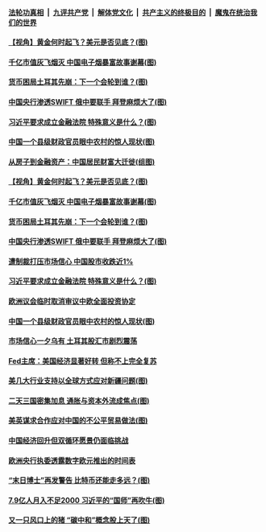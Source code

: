 

####  [法轮功真相](../../../../basic/blob/master/README.md?t=03241830) &nbsp;|&nbsp; [九评共产党](../../../../9ping.md/blob/master/README.md?t=03241830) &nbsp;|&nbsp; [解体党文化](../../../../jtdwh.md/blob/master/README.md?t=03241830)  &nbsp;|&nbsp; [共产主义的终极目的](../../../../gczydzjmd.md/blob/master/README.md?t=03241830) &nbsp;|&nbsp; [魔鬼在统治我们的世界](../../../../mgztzwmdsj.md/blob/master/README.md?t=03241830) 

#### [【视角】黄金何时起飞？美元是否见底？(图)](../pages/p5/966553.md?t=03241830) 

#### [千亿市值灰飞烟灭 中国电子烟暴富故事谢幕(图)](../pages/p5/966502.md?t=03241830) 

#### [货币困局土耳其先崩：下一个会轮到谁？(图)](../pages/p5/966542.md?t=03241830) 

#### [中国央行渗透SWIFT 俄中要联手 拜登麻烦大了(图)](../pages/p5/966494.md?t=03241830) 

#### [习近平要求成立金融法院 特殊意义是什么？(图)](../pages/p5/966487.md?t=03241830) 

#### [中国一个县级财政官员眼中农村的惊人现状(图)](../pages/p5/966481.md?t=03241830) 

#### [从房子到金融资产：中国居民财富大迁徙(组图)](../pages/p5/966548.md?t=03241830) 

#### [【视角】黄金何时起飞？美元是否见底？(图)](../pages/p5/966553.md?t=03241830) 

#### [千亿市值灰飞烟灭 中国电子烟暴富故事谢幕(图)](../pages/p5/966502.md?t=03241830) 

#### [货币困局土耳其先崩：下一个会轮到谁？(图)](../pages/p5/966542.md?t=03241830) 

#### [中国央行渗透SWIFT 俄中要联手 拜登麻烦大了(图)](../pages/p5/966494.md?t=03241830) 

#### [遭制裁打压市场信心 中国股市收跌近1%](../pages/p5/966500.md?t=03241830) 

#### [习近平要求成立金融法院 特殊意义是什么？(图)](../pages/p5/966487.md?t=03241830) 

#### [欧洲议会临时取消审议中欧全面投资协定](../pages/p5/966483.md?t=03241830) 

#### [中国一个县级财政官员眼中农村的惊人现状(图)](../pages/p5/966481.md?t=03241830) 

#### [巿场信心一夕乌有 土耳其股汇巿剧烈震荡](../pages/p5/966442.md?t=03241830) 

#### [Fed主席：美国经济显著好转 但称不上完全复苏](../pages/p5/966439.md?t=03241830) 

#### [美几大行业支持以全球方式应对新疆问题(图)](../pages/p5/966433.md?t=03241830) 

#### [二天三国密集加息 通胀与资本外流成焦点(图)](../pages/p5/966399.md?t=03241830) 

#### [美英谋求合作应对中国的不公平贸易做法(图)](../pages/p5/966432.md?t=03241830) 

#### [中国经济回升但双循环愿景仍面临挑战](../pages/p5/966423.md?t=03241830) 

#### [欧洲央行执委透露数字欧元推出的时间表](../pages/p5/966388.md?t=03241830) 

#### [“末日博士”再发警告 比特币还能走多远？(图)](../pages/p5/966371.md?t=03241830) 

#### [7.9亿人月入不足2000 习近平的“国师”再吹牛(图)](../pages/p5/966353.md?t=03241830) 


#### [又一只风口上的猪 “碳中和”概念股上天了(图)](../pages/p5/966356.md?t=03241830) 

